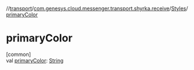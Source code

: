 //[transport](../../../index.md)/[com.genesys.cloud.messenger.transport.shyrka.receive](../index.md)/[Styles](index.md)/[primaryColor](primary-color.md)

# primaryColor

[common]\
val [primaryColor](primary-color.md): [String](https://kotlinlang.org/api/latest/jvm/stdlib/kotlin/-string/index.html)

